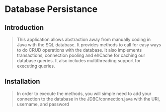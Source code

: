# Database Persistance

## Introduction

>This application allows abstraction away from manually coding in Java with the SQL database. It provides methods to call for easy ways to do CRUD operations with the database. It also implements transactions, connection pooling and ehCache for caching our database queries. It also includes multithreading support for executing queries.

## Installation

> In order to execute the methods, you will simple need to add your connection to the database in the JDBC/connection.java with the URI, username, and password
